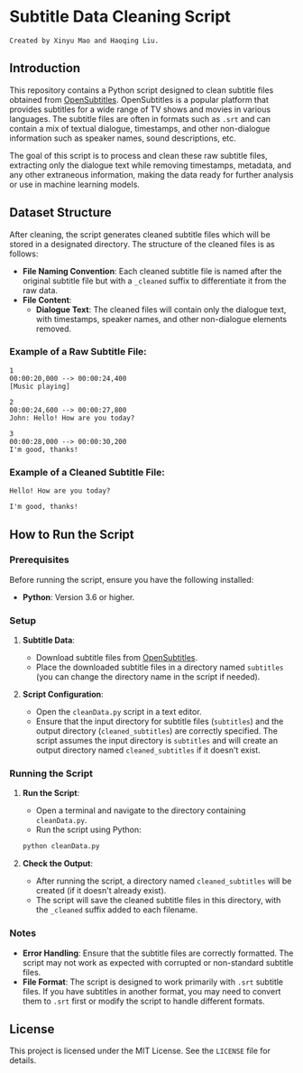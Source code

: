 # Subtitle Data Cleaning Script
`Created by Xinyu Mao and Haoqing Liu.`
## Introduction

This repository contains a Python script designed to clean subtitle files obtained from [OpenSubtitles](https://www.opensubtitles.com/en/tvshows). OpenSubtitles is a popular platform that provides subtitles for a wide range of TV shows and movies in various languages. The subtitle files are often in formats such as `.srt` and can contain a mix of textual dialogue, timestamps, and other non-dialogue information such as speaker names, sound descriptions, etc.

The goal of this script is to process and clean these raw subtitle files, extracting only the dialogue text while removing timestamps, metadata, and any other extraneous information, making the data ready for further analysis or use in machine learning models.

## Dataset Structure

After cleaning, the script generates cleaned subtitle files which will be stored in a designated directory. The structure of the cleaned files is as follows:

- **File Naming Convention**: Each cleaned subtitle file is named after the original subtitle file but with a `_cleaned` suffix to differentiate it from the raw data.
- **File Content**:
  - **Dialogue Text**: The cleaned files will contain only the dialogue text, with timestamps, speaker names, and other non-dialogue elements removed.

### Example of a Raw Subtitle File:

```
1
00:00:20,000 --> 00:00:24,400
[Music playing]

2
00:00:24,600 --> 00:00:27,800
John: Hello! How are you today?

3
00:00:28,000 --> 00:00:30,200
I'm good, thanks!
```

### Example of a Cleaned Subtitle File:

```
Hello! How are you today?

I'm good, thanks!
```

## How to Run the Script

### Prerequisites

Before running the script, ensure you have the following installed:

- **Python**: Version 3.6 or higher.

### Setup

1. **Subtitle Data**:
   - Download subtitle files from [OpenSubtitles](https://www.opensubtitles.com/en/tvshows).
   - Place the downloaded subtitle files in a directory named `subtitles` (you can change the directory name in the script if needed).

2. **Script Configuration**:
   - Open the `cleanData.py` script in a text editor.
   - Ensure that the input directory for subtitle files (`subtitles`) and the output directory (`cleaned_subtitles`) are correctly specified. The script assumes the input directory is `subtitles` and will create an output directory named `cleaned_subtitles` if it doesn't exist.

### Running the Script

1. **Run the Script**:
   - Open a terminal and navigate to the directory containing `cleanData.py`.
   - Run the script using Python:

   ```bash
   python cleanData.py
   ```

2. **Check the Output**:
   - After running the script, a directory named `cleaned_subtitles` will be created (if it doesn't already exist).
   - The script will save the cleaned subtitle files in this directory, with the `_cleaned` suffix added to each filename.

### Notes

- **Error Handling**: Ensure that the subtitle files are correctly formatted. The script may not work as expected with corrupted or non-standard subtitle files.
- **File Format**: The script is designed to work primarily with `.srt` subtitle files. If you have subtitles in another format, you may need to convert them to `.srt` first or modify the script to handle different formats.

## License

This project is licensed under the MIT License. See the `LICENSE` file for details.
